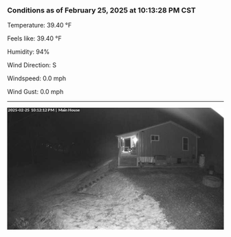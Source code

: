 ### Conditions as of February 25, 2025 at 10:13:28 PM CST 

Temperature: 39.40 &deg;F

Feels like: 39.40 &deg;F

Humidity: 94%

Wind Direction: S

Windspeed: 0.0 mph

Wind Gust: 0.0 mph

---

<img src="./images/latest.jpeg"/>

